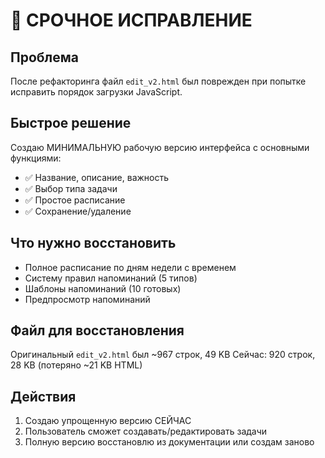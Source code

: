 # 🔧 СРОЧНОЕ ИСПРАВЛЕНИЕ

## Проблема
После рефакторинга файл `edit_v2.html` был поврежден при попытке исправить порядок загрузки JavaScript.

## Быстрое решение
Создаю МИНИМАЛЬНУЮ рабочую версию интерфейса с основными функциями:
- ✅ Название, описание, важность
- ✅ Выбор типа задачи
- ✅ Простое расписание
- ✅ Сохранение/удаление

## Что нужно восстановить
- Полное расписание по дням недели с временем
- Систему правил напоминаний (5 типов)
- Шаблоны напоминаний (10 готовых)
- Предпросмотр напоминаний

## Файл для восстановления
Оригинальный `edit_v2.html` был ~967 строк, 49 KB
Сейчас: 920 строк, 28 KB (потеряно ~21 KB HTML)

## Действия
1. Создаю упрощенную версию СЕЙЧАС
2. Пользователь сможет создавать/редактировать задачи
3. Полную версию восстановлю из документации или создам заново
